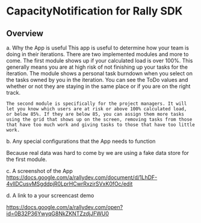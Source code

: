 CapacityNotification for Rally SDK
=========================

## Overview

a.     Why the App is useful
    This app is useful to determine how your team is doing in their iterations. There are two implemented modules and more to come.
    The first module shows up if your calculated load is over 100%. This generally means you are at high risk of not finishing up 
    your tasks for the iteration. The module shows a personal task burndown when you select on the tasks owned by you in the iteration.
    You can see the ToDo values and whether or not they are staying in the same place or if you are on the right track.
    
    The second module is specifically for the project managers. It will let you know which users are at risk or above 100% calculated load, 
    or below 85%. If they are below 85, you can assign them more tasks using the grid that shows up on the screen, removing tasks from those
    that have too much work and giving tasks to those that have too little work. 
 b.     Any special configurations that the App needs to function
 
 Because real data was hard to come by we are using a fake data store for the first module.
 
 c.     A screenshot of the App
    https://docs.google.com/a/rallydev.com/document/d/1LhDF-4vllDCusvMSgddpjR0LprHCwrRxzirSVxK0fOc/edit
 
 d.     A link to a your screencast demo
 
 https://docs.google.com/a/rallydev.com/open?id=0B32P36YwyqG8NkZKNTZzdjJFWU0

